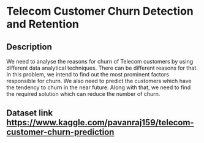 # Telecom Customer Churn Detection and Retention

## Description
We need to analyse the reasons for churn of Telecom customers by using different data analytical techniques. There can be different reasons for that. In this problem, we intend to find out the most prominent factors responsible for churn. We also need to predict the customers which have the tendency to churn in the near future. Along with that, we need to find the required solution which can reduce the number of churn. 

## Dataset link https://www.kaggle.com/pavanraj159/telecom-customer-churn-prediction
